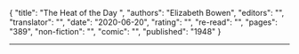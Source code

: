 {
"title": "The Heat of the Day ",
"authors": "Elizabeth Bowen",
"editors": "",
"translator": "",
"date": "2020-06-20",
"rating": "",
"re-read": "",
"pages": "389",
"non-fiction": "",
"comic": "",
"published": "1948"
}

---
